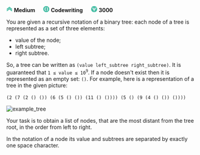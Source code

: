 ﻿![difficulty_icon](https://github.com/PWrGitHub194238/CodeSignal/blob/master/difficulty_medium.png) **Medium** &emsp; ![type_icon](https://github.com/PWrGitHub194238/CodeSignal/blob/master/type.png) **Codewriting** &emsp; ![points_icon](https://github.com/PWrGitHub194238/CodeSignal/blob/master/points.png) **3000**

You are given a recursive notation of a binary tree: each node of a tree is represented as a set of three elements:

* value of the node;
* left subtree;
* right subtree.

So, a tree can be written as `(value left_subtree right_subtree)`. It is guaranteed that `1 ≤ value ≤ 10`<sup>`9`</sup>. If a node doesn't exist then it is represented as an empty set: `()`. For example, here is a representation of a tree in the given picture:

`(2 (7 (2 () ()) (6 (5 () ()) (11 () ()))) (5 () (9 (4 () ()) ())))`

![example_tree](https://github.com/PWrGitHub194238/CodeSignal/master/TreeBottom/tree.png)

Your task is to obtain a list of nodes, that are the most distant from the tree root, in the order from left to right.

In the notation of a node its value and subtrees are separated by exactly one space character.